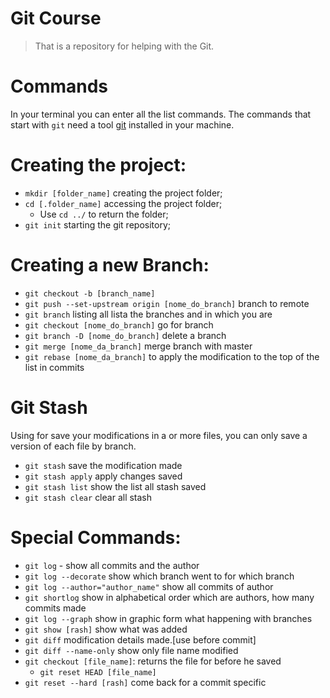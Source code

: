 # Git Course
> That is a repository for helping with the Git.

# Commands
   In your terminal you can enter all the list commands. The commands that start with `git` need a tool [git](https://git-scm.com/downloads) installed in your machine.
   # Creating the project:
   - `mkdir [folder_name]` creating the project folder;
   - `cd [.folder_name]` accessing the project folder;
      * Use `cd ../` to return the folder;
   - `git init` starting the git repository;   
   
   # Creating a new Branch:
   - `git checkout -b [branch_name]`
   - `git push --set-upstream origin [nome_do_branch]` branch to remote
   - `git branch` listing all lista the branches and in which you are
   - `git checkout [nome_do_branch]` go for branch
   - `git branch -D [nome_do_branch]` delete a branch
   - `git merge [nome_da_branch]` merge branch with master 
   - `git rebase [nome_da_branch]` to apply the modification to the top of the list in commits

   # Git Stash
   Using for save your modifications in a or more files, you can only save a version of each file by branch.
   - `git stash` save the modification made
   - `git stash apply` apply changes saved
   - `git stash list` show the list all stash saved
   - `git stash clear` clear all stash

   # Special Commands:
   - `git log` - show all commits and the author
   - `git log --decorate` show which branch went to for which branch
   - `git log --author="author_name"` show all commits of author
   - `git shortlog` show in alphabetical order which are authors, how many commits made
   - `git log --graph` show in graphic form what happening with branches
   - `git show [rash]` show what was added
   - `git diff` modification details made.[use before commit]
   - `git diff --name-only` show only file name modified
   - `git checkout [file_name]`: returns the file for before he saved
      - `git reset HEAD [file_name]`
   - `git reset --hard [rash]` come back for a commit specific
   
